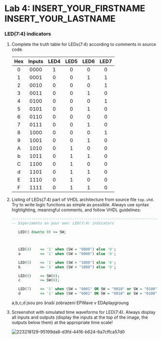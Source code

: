 # Lab 4: INSERT_YOUR_FIRSTNAME INSERT_YOUR_LASTNAME

### LED(7:4) indicators

1. Complete the truth table for LEDs(7:4) according to comments in source code.

   | **Hex** | **Inputs** | **LED4** | **LED5** | **LED6** | **LED7** |
   | :-: | :-: | :-: | :-: | :-: | :-: |
   | 0 | 0000 | 1 | 0 | 0 | 0 |
   | 1 | 0001 | 0 | 0 | 1 | 1 |
   | 2 | 0010 | 0 | 0 | 0 | 1 |
   | 3 | 0011 | 0 | 0 | 1 | 0 |
   | 4 | 0100 | 0 | 0 | 0 | 1 |
   | 5 | 0101 | 0 | 0 | 1 | 0 |
   | 6 | 0110 | 0 | 0 | 0 | 0 |
   | 7 | 0111 | 0 | 0 | 1 | 0 |
   | 8 | 1000 | 0 | 0 | 0 | 1 |
   | 9 | 1001 | 0 | 0 | 1 | 0 |
   | A | 1010 | 0 | 1 | 0 | 0 |
   | b | 1011 | 0 | 1 | 1 | 0 |
   | C | 1100 | 0 | 1 | 0 | 0 |
   | d | 1101 | 0 | 1 | 1 | 0 |
   | E | 1110 | 0 | 1 | 0 | 0 |
   | F | 1111 | 0 | 1 | 1 | 0 |

2. Listing of LEDs(7:4) part of VHDL architecture from source file `top.vhd`. Try to write logic functions as simple as possible. Always use syntax highlighting, meaningful comments, and follow VHDL guidelines:

   ```vhdl
   --------------------------------------------------------------------
   -- Experiments on your own: LED(7:4) indicators

      LED(3 downto 0) <= SW;



      LED(4) 	<= '1' when (SW = "0000") else '0';
      a 		<= '1' when (SW = "0000") else '0';

      LED(5) 	<= '1' when (SW > "1000") else '0';
      b 		<= '1' when (SW > "1000") else '0';

      LED(6) 	<= SW(0);
      c 		<= SW(0);

      LED(7) 	<= '1' when (SW = "0001" OR SW = "0010" or SW = "0100" or SW = "1000") else '0';
      d 		<= '1' when (SW = "0001" OR SW = "0010" or SW = "0100" or SW = "1000") else '0';
   ```

   a,b,c,d jsou pro šnaší zobrazení EPWave v EDAplaygroung
3. Screenshot with simulated time waveforms for LED(7:4). Always display all inputs and outputs (display the inputs at the top of the image, the outputs below them) at the appropriate time scale!

   ![223218129-95199da8-d3fd-4416-b624-6a7cffca57d0](https://user-images.githubusercontent.com/124675843/223221929-eee891e3-dc3b-40c6-bfb0-37d7583202d3.png)


